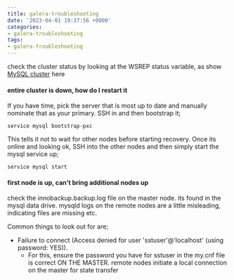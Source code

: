 ```yaml
---
title: galera-troubleshooting
date: '2023-04-01 19:37:56 +0000'
categories:
- galera-troubleshooting
tags:
- galera-troubleshooting
---
```



check the cluster status by looking at the WSREP status variable, as
show [MySQL cluster](MySQL_cluster "wikilink") here

#### entire cluster is down, how do I restart it

If you have time, pick the server that is most up to date and manually
nominate that as your primary. SSH in and then bootstrap it;

`service mysql bootstrap-pxc`

This tells it not to wait for other nodes before starting recovery. Once
its online and looking ok, SSH into the other nodes and then simply
start the mysql service up;

`service mysql start`

#### first node is up, can't bring additional nodes up

check the innobackup.backup.log file on the master node. its found in
the mysql data drive. mysqld logs on the remote nodes are a little
misleading, indicating files are missing etc.

Common things to look out for are;

  - Failure to connect (Access denied for user 'sstuser'@'localhost'
    (using password: YES)).
      - For this, ensure the password you have for sstuser in the my.cnf
        file is correct ON THE MASTER. remote nodes initiate a local
        connection on the master for state transfer